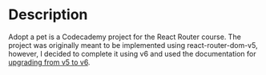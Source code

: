 # Description
Adopt a pet is a Codecademy project for the React Router course.
The project was originally meant to be implemented using react-router-dom-v5, however, I decided to complete it using v6 and used the documentation for [upgrading from v5 to v6](https://reactrouter.com/docs/en/v6/upgrading/v5).
